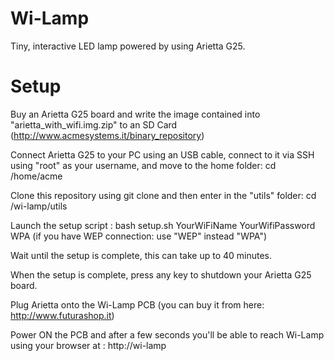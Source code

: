 # Wi-Lamp
Tiny, interactive LED lamp powered by using Arietta G25.

# Setup
Buy an Arietta G25 board and write the image contained into "arietta_with_wifi.img.zip" to an SD Card (http://www.acmesystems.it/binary_repository)

Connect Arietta G25 to your PC using an USB cable, connect to it via SSH using "root" as your username, and move to the home folder: cd /home/acme

Clone this repository using git clone and then enter in the "utils" folder: cd /wi-lamp/utils

Launch the setup script : bash setup.sh YourWiFiName YourWifiPassword WPA (if you have WEP connection: use "WEP" instead "WPA")

Wait until the setup is complete, this can take up to 40 minutes.

When the setup is complete, press any key to shutdown your Arietta G25 board.

Plug Arietta onto the Wi-Lamp PCB (you can buy it from here: http://www.futurashop.it)

Power ON the PCB and after a few seconds you'll be able to reach Wi-Lamp using your browser at : http://wi-lamp
